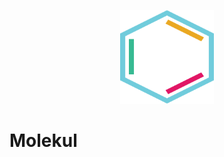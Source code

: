 <p align="center">
  <a href="http://gulpjs.com">
    <img height="150" width="150" src="https://raw.githubusercontent.com/stojanovic/molekul/master/molekul.png">
  </a>
</p>

# Molekul

